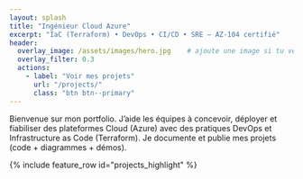 ```yaml
---
layout: splash
title: "Ingénieur Cloud Azure"
excerpt: "IaC (Terraform) • DevOps • CI/CD • SRE — AZ-104 certifié"
header:
  overlay_image: /assets/images/hero.jpg    # ajoute une image si tu veux
  overlay_filter: 0.3
  actions:
    - label: "Voir mes projets"
      url: "/projects/"
      class: "btn btn--primary"
---
```


Bienvenue sur mon portfolio. J’aide les équipes à concevoir, déployer et fiabiliser des plateformes Cloud (Azure) avec des pratiques DevOps et Infrastructure as Code (Terraform). Je documente et publie mes projets (code + diagrammes + démos).

{% include feature_row id="projects_highlight" %}